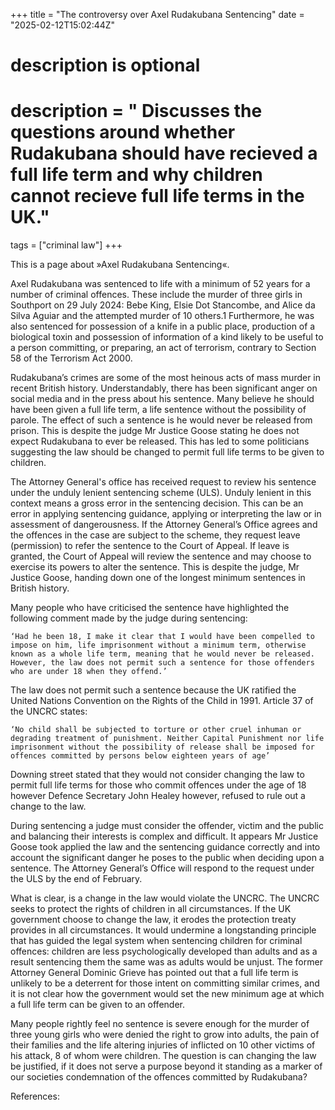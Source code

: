 +++
title = "The controversy over Axel Rudakubana Sentencing"
date = "2025-02-12T15:02:44Z"


# description is optional
#
# description = " Discusses the questions around whether Rudakubana should have recieved a full life term and why children cannot recieve full life terms in the UK."

tags = ["criminal law"]
+++

This is a page about »Axel Rudakubana Sentencing«.

Axel Rudakubana was sentenced to life with a minimum of 52 years for a number of criminal offences. These include the murder of three girls in Southport on 29 July 2024: Bebe King, Elsie Dot Stancombe, and Alice da Silva Aguiar and the attempted murder of 10 others.1 Furthermore, he was also sentenced for possession of a knife in a public place, production of a biological toxin and possession of information of a kind likely to be useful to a person committing, or preparing, an act of terrorism, contrary to Section 58 of the Terrorism Act 2000.  

Rudakubana’s crimes are some of the most heinous acts of mass murder in recent British history. Understandably, there has been significant anger on social media and in the press about his sentence. Many believe he should have been given a full life term, a life sentence without the possibility of parole. The effect of such a sentence is he would never be released from prison. This is despite the judge Mr Justice Goose stating he does not expect Rudakubana to ever be released.  This has led to some politicians suggesting the law should be changed to permit full life terms to be given to children.

The Attorney General's office has received request to review his sentence under the unduly lenient sentencing scheme (ULS).  Unduly lenient in this context means a gross error in the sentencing decision.  This can be an error in applying sentencing guidance, applying or interpreting the law or in assessment of dangerousness. If the Attorney General’s Office agrees and the offences in the case are subject to the scheme, they request leave (permission) to refer the sentence to the Court of Appeal.  If leave is granted, the Court of Appeal will review the sentence and may choose to exercise its powers to alter the sentence. This is despite the judge, Mr Justice Goose, handing down one of the longest minimum sentences in British history. 

Many people who have criticised the sentence have highlighted the following comment made by the judge during sentencing:

    ‘Had he been 18, I make it clear that I would have been compelled to impose on him, life imprisonment without a minimum term, otherwise known as a whole life term, meaning that he would never be released. However, the law does not permit such a sentence for those offenders who are under 18 when they offend.’ 

The law does not permit such a sentence because the UK ratified the United Nations Convention on the Rights of the Child in 1991. Article 37 of the UNCRC states:

    ‘No child shall be subjected to torture or other cruel inhuman or degrading treatment of punishment. Neither Capital Punishment nor life imprisonment without the possibility of release shall be imposed for offences committed by persons below eighteen years of age’  

Downing street stated that they would not consider changing the law to permit full life terms for those who commit offences under the age of 18 however Defence Secretary John Healey however, refused to rule out a change to the law.  

During sentencing a judge must consider the offender, victim and the public and balancing their interests is complex and difficult. It appears Mr Justice Goose took applied the law and the sentencing guidance correctly and into account the significant danger he poses to the public when deciding upon a sentence. The Attorney General’s Office will respond to the request under the ULS by the end of February. 

What is clear, is a change in the law would violate the UNCRC. The UNCRC seeks to protect the rights of children in all circumstances. If the UK government choose to change the law, it erodes the protection treaty provides in all circumstances. It would undermine a longstanding principle that has guided the legal system when sentencing children for criminal offences: children are less psychologically developed than adults and as a result sentencing them the same was as adults would be unjust.  The former Attorney General Dominic Grieve has pointed out that a full life term is unlikely to be a deterrent for those intent on committing similar crimes, and it is not clear how the government would set the new minimum age at which a full life term can be given to an offender. 

Many people rightly feel no sentence is severe enough for the murder of three young girls who were denied the right to grow into adults, the pain of their families and the life altering injuries of inflicted on 10 other victims of his attack, 8 of whom were children. The question is can changing the law be justified, if it does not serve a purpose beyond it standing as a marker of our societies condemnation of the offences committed by Rudakubana? 

References:
